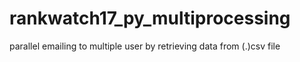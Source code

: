 # rankwatch17_py_multiprocessing
parallel emailing to multiple user by retrieving data from (.)csv file 
